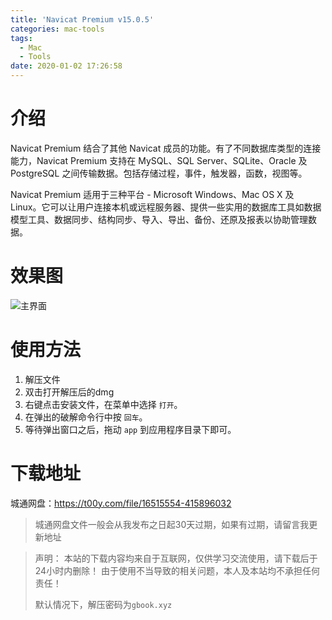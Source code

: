 ```yaml
---
title: 'Navicat Premium v15.0.5'
categories: mac-tools
tags:
  - Mac
  - Tools
date: 2020-01-02 17:26:58
---
```

# 介绍
Navicat Premium 结合了其他 Navicat 成员的功能。有了不同数据库类型的连接能力，Navicat Premium 支持在 MySQL、SQL Server、SQLite、Oracle 及 PostgreSQL 之间传输数据。包括存储过程，事件，触发器，函数，视图等。

Navicat Premium 适用于三种平台 - Microsoft Windows、Mac OS X 及 Linux。它可以让用户连接本机或远程服务器、提供一些实用的数据库工具如数据模型工具、数据同步、结构同步、导入、导出、备份、还原及报表以协助管理数据。

# 效果图
![主界面](https://i.loli.net/2020/01/02/vugOhptGLoKCzys.jpg)

# 使用方法
1. 解压文件
2. 双击打开解压后的dmg
3. 右键点击安装文件，在菜单中选择 `打开`。
4. 在弹出的破解命令行中按 `回车`。
5. 等待弹出窗口之后，拖动 `app` 到应用程序目录下即可。

# 下载地址
城通网盘：https://t00y.com/file/16515554-415896032
> 城通网盘文件一般会从我发布之日起30天过期，如果有过期，请留言我更新地址


> 声明：
> 本站的下载内容均来自于互联网，仅供学习交流使用，请下载后于24小时内删除！
> 由于使用不当导致的相关问题，本人及本站均不承担任何责任！
>
> 默认情况下，解压密码为`gbook.xyz`
